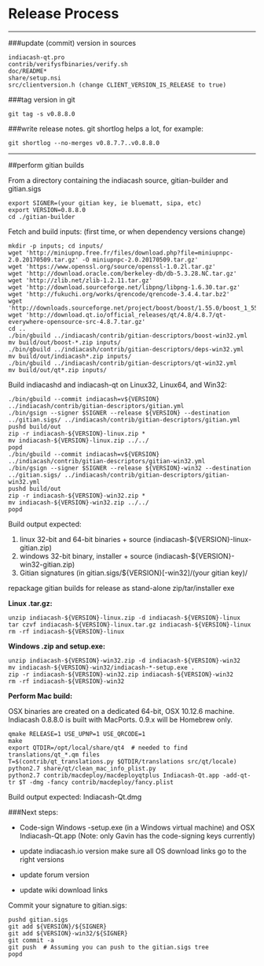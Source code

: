 Release Process
====================

* * *

###update (commit) version in sources


	indiacash-qt.pro
	contrib/verifysfbinaries/verify.sh
	doc/README*
	share/setup.nsi
	src/clientversion.h (change CLIENT_VERSION_IS_RELEASE to true)

###tag version in git

	git tag -s v0.8.8.0

###write release notes. git shortlog helps a lot, for example:

	git shortlog --no-merges v0.8.7.7..v0.8.8.0

* * *

##perform gitian builds

 From a directory containing the indiacash source, gitian-builder and gitian.sigs
  
	export SIGNER=(your gitian key, ie bluematt, sipa, etc)
	export VERSION=0.8.8.0
	cd ./gitian-builder

 Fetch and build inputs: (first time, or when dependency versions change)

	mkdir -p inputs; cd inputs/
	wget 'http://miniupnp.free.fr/files/download.php?file=miniupnpc-2.0.20170509.tar.gz' -O miniupnpc-2.0.20170509.tar.gz'
	wget 'https://www.openssl.org/source/openssl-1.0.2l.tar.gz'
	wget 'http://download.oracle.com/berkeley-db/db-5.3.28.NC.tar.gz'
	wget 'http://zlib.net/zlib-1.2.11.tar.gz'
	wget 'http://download.sourceforge.net/libpng/libpng-1.6.30.tar.gz'
	wget 'http://fukuchi.org/works/qrencode/qrencode-3.4.4.tar.bz2'
	wget 'http://downloads.sourceforge.net/project/boost/boost/1.55.0/boost_1_55_0.tar.bz2'
	wget 'http://download.qt.io/official_releases/qt/4.8/4.8.7/qt-everywhere-opensource-src-4.8.7.tar.gz'
	cd ..
	./bin/gbuild ../indiacash/contrib/gitian-descriptors/boost-win32.yml
	mv build/out/boost-*.zip inputs/
	./bin/gbuild ../indiacash/contrib/gitian-descriptors/deps-win32.yml
	mv build/out/indiacash*.zip inputs/
	./bin/gbuild ../indiacash/contrib/gitian-descriptors/qt-win32.yml
	mv build/out/qt*.zip inputs/

 Build indiacashd and indiacash-qt on Linux32, Linux64, and Win32:
  
	./bin/gbuild --commit indiacash=v${VERSION} ../indiacash/contrib/gitian-descriptors/gitian.yml
	./bin/gsign --signer $SIGNER --release ${VERSION} --destination ../gitian.sigs/ ../indiacash/contrib/gitian-descriptors/gitian.yml
	pushd build/out
	zip -r indiacash-${VERSION}-linux.zip *
	mv indiacash-${VERSION}-linux.zip ../../
	popd
	./bin/gbuild --commit indiacash=v${VERSION} ../indiacash/contrib/gitian-descriptors/gitian-win32.yml
	./bin/gsign --signer $SIGNER --release ${VERSION}-win32 --destination ../gitian.sigs/ ../indiacash/contrib/gitian-descriptors/gitian-win32.yml
	pushd build/out
	zip -r indiacash-${VERSION}-win32.zip *
	mv indiacash-${VERSION}-win32.zip ../../
	popd

  Build output expected:

  1. linux 32-bit and 64-bit binaries + source (indiacash-${VERSION}-linux-gitian.zip)
  2. windows 32-bit binary, installer + source (indiacash-${VERSION}-win32-gitian.zip)
  3. Gitian signatures (in gitian.sigs/${VERSION}[-win32]/(your gitian key)/

repackage gitian builds for release as stand-alone zip/tar/installer exe

**Linux .tar.gz:**

	unzip indiacash-${VERSION}-linux.zip -d indiacash-${VERSION}-linux
	tar czvf indiacash-${VERSION}-linux.tar.gz indiacash-${VERSION}-linux
	rm -rf indiacash-${VERSION}-linux

**Windows .zip and setup.exe:**

	unzip indiacash-${VERSION}-win32.zip -d indiacash-${VERSION}-win32
	mv indiacash-${VERSION}-win32/indiacash-*-setup.exe .
	zip -r indiacash-${VERSION}-win32.zip indiacash-${VERSION}-win32
	rm -rf indiacash-${VERSION}-win32

**Perform Mac build:**

  OSX binaries are created on a dedicated 64-bit, OSX 10.12.6 machine.
  Indiacash 0.8.8.0 is built with MacPorts.  0.9.x will be Homebrew only.

	qmake RELEASE=1 USE_UPNP=1 USE_QRCODE=1
	make
	export QTDIR=/opt/local/share/qt4  # needed to find translations/qt_*.qm files
	T=$(contrib/qt_translations.py $QTDIR/translations src/qt/locale)
	python2.7 share/qt/clean_mac_info_plist.py
	python2.7 contrib/macdeploy/macdeployqtplus Indiacash-Qt.app -add-qt-tr $T -dmg -fancy contrib/macdeploy/fancy.plist

 Build output expected: Indiacash-Qt.dmg

###Next steps:

* Code-sign Windows -setup.exe (in a Windows virtual machine) and
  OSX Indiacash-Qt.app (Note: only Gavin has the code-signing keys currently)

* update indiacash.io version
  make sure all OS download links go to the right versions

* update forum version

* update wiki download links

Commit your signature to gitian.sigs:

	pushd gitian.sigs
	git add ${VERSION}/${SIGNER}
	git add ${VERSION}-win32/${SIGNER}
	git commit -a
	git push  # Assuming you can push to the gitian.sigs tree
	popd

